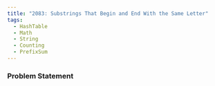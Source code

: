 ```yaml
---
title: "2083: Substrings That Begin and End With the Same Letter"
tags:
  - HashTable
  - Math
  - String
  - Counting
  - PrefixSum
---
```

### Problem Statement


